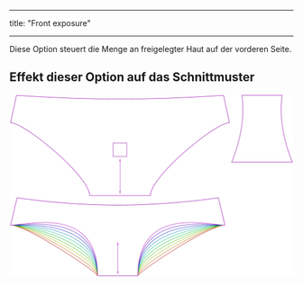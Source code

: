 - - -
title: "Front exposure"
- - -

Diese Option steuert die Menge an freigelegter Haut auf der vorderen Seite.

## Effekt dieser Option auf das Schnittmuster

![Dieses Bild zeigt den Effekt dieser Option, indem es mehrere Varianten überlagert, die einen anderen Wert für diese Option haben](ursula_tapertogusset_sample.svg "Effect of this option on the pattern")
